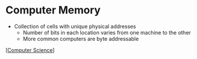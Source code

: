 # Computer Memory

- Collection of cells with unique physical addresses
  - Number of bits in each location varies from one machine to the other
  - More common computers are byte addressable

[[Computer Science]]

[//begin]: # "Autogenerated link references for markdown compatibility"
[Computer Science]: computer-science "Computer Science"
[//end]: # "Autogenerated link references"